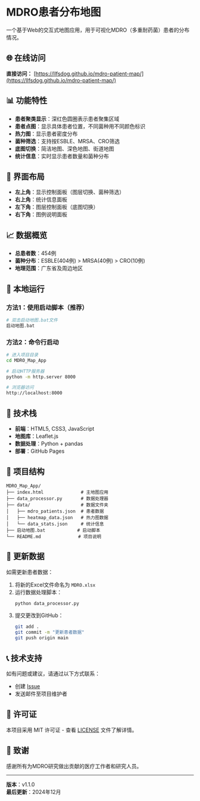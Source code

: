 # MDRO患者分布地图

一个基于Web的交互式地图应用，用于可视化MDRO（多重耐药菌）患者的分布情况。

## 🌐 在线访问

**直接访问：** [https://llfsdog.github.io/mdro-patient-map/](https://llfsdog.github.io/mdro-patient-map/)

## 📊 功能特性

- **患者聚类显示**：深红色圆圈表示患者聚集区域
- **患者点图**：显示具体患者位置，不同菌种用不同颜色标识
- **热力图**：显示患者密度分布
- **菌种筛选**：支持按ESBLE、MRSA、CRO筛选
- **底图切换**：简洁地图、深色地图、街道地图
- **统计信息**：实时显示患者数量和菌种分布

## 🎨 界面布局

- **左上角**：显示控制面板（图层切换、菌种筛选）
- **右上角**：统计信息面板
- **左下角**：图层控制面板（底图切换）
- **右下角**：图例说明面板

## 📈 数据概览

- **总患者数**：454例
- **菌种分布**：ESBLE(404例) > MRSA(40例) > CRO(10例)
- **地理范围**：广东省及周边地区

## 🚀 本地运行

### 方法1：使用启动脚本（推荐）
```bash
# 双击启动地图.bat文件
启动地图.bat
```

### 方法2：命令行启动
```bash
# 进入项目目录
cd MDRO_Map_App

# 启动HTTP服务器
python -m http.server 8000

# 浏览器访问
http://localhost:8000
```

## 🔧 技术栈

- **前端**：HTML5, CSS3, JavaScript
- **地图库**：Leaflet.js
- **数据处理**：Python + pandas
- **部署**：GitHub Pages

## 📁 项目结构

```
MDRO_Map_App/
├── index.html              # 主地图应用
├── data_processor.py       # 数据处理器
├── data/                   # 数据文件夹
│   ├── mdro_patients.json  # 患者数据
│   ├── heatmap_data.json   # 热力图数据
│   └── data_stats.json     # 统计信息
├── 启动地图.bat            # 启动脚本
└── README.md              # 项目说明
```

## 🔄 更新数据

如需更新患者数据：

1. 将新的Excel文件命名为 `MDRO.xlsx`
2. 运行数据处理脚本：
   ```bash
   python data_processor.py
   ```
3. 提交更改到GitHub：
   ```bash
   git add .
   git commit -m "更新患者数据"
   git push origin main
   ```

## 📞 技术支持

如有问题或建议，请通过以下方式联系：

- 创建 [Issue](https://github.com/llfsdog/mdro-patient-map/issues)
- 发送邮件至项目维护者

## 📄 许可证

本项目采用 MIT 许可证 - 查看 [LICENSE](LICENSE) 文件了解详情。

## 🙏 致谢

感谢所有为MDRO研究做出贡献的医疗工作者和研究人员。

---

**版本**：v1.1.0  
**最后更新**：2024年12月
